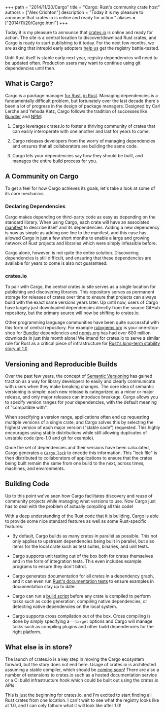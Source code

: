 +++
path = "2014/11/20/Cargo"
title = "Cargo: Rust's community crate host"
authors = ["Alex Crichton"]
description = "Today it is my pleasure to announce that crates.io is online and ready for action."
aliases = ["2014/11/20/Cargo.html"]
+++

Today it is my pleasure to announce that [crates.io](https://crates.io/) is
online and ready for action. The site is a central location to
discover/download Rust crates, and Cargo is ready to start publishing to it
today. For the next few months, we are asking that intrepid early adopters
[help us](https://doc.crates.io/crates-io.html) get the registry battle-tested.

Until Rust itself is stable early next year, registry dependencies will need to
be updated often. Production users may want to continue using git dependencies
until then.

## What is Cargo?

Cargo is a package manager [for Rust](https://www.rust-lang.org/), [in
Rust](https://github.com/rust-lang/cargo). Managing dependencies is a
fundamentally difficult problem, but fortunately over the last decade there's
been a lot of progress in the design of package managers. Designed by Carl
Lerche and Yehuda Katz, Cargo follows the tradition of successes like
[Bundler](https://bundler.io/) and [NPM](https://www.npmjs.org/):

1. Cargo leverages crates.io to foster a thriving community of crates that can
   easily interoperate with one another and last for years to come.

2. Cargo releases developers from the worry of managing dependencies and ensures
   that all collaborators are building the same code.

3. Cargo lets your dependencies say how they should be built, and manages the
   entire build process for you.

## A Community on Cargo

To get a feel for how Cargo achieves its goals, let's take a look at some of
its core mechanics.

### Declaring Dependencies

Cargo makes depending on third-party code as easy as depending on the standard
library. When using Cargo, each crate will have an associated
[manifest](https://doc.crates.io/manifest.html) to describe itself and its
dependencies. Adding a new dependency is now as simple as adding one line to the
manifest, and this ease has allowed Cargo in just a few short months to enable a
large and growing network of Rust projects and libraries which were simply
infeasible before.

Cargo alone, however, is not quite the entire solution. Discovering dependencies
is still difficult, and ensuring that these dependencies are available for years
to come is also not guaranteed.

### crates.io

To pair with Cargo, the central crates.io site serves as a single location for
publishing and discovering libraries. This repository serves as permanent
storage for releases of crates over time to ensure that projects can always
build with the exact same versions years later. Up until now, users of Cargo
have largely just downloaded dependencies directly from the source GitHub
repository, but the primary source will now be shifting to crates.io.

Other programming language communities have been quite successful with this form
of central repository. For example [rubygems.org](https://rubygems.org/) is your
one-stop-shop for [Bundler](https://bundler.io/) dependencies and
[npmjs.org](https://www.npmjs.org/) has had over 600 million downloads in just
this month alone! We intend for crates.io to serve a similar role for Rust as a
critical piece of infrastructure for [Rust's long-term stability story at
1.0][stab].

[stab]: https://blog.rust-lang.org/2014/10/30/Stability.html

## Versioning and Reproducible Builds

Over the past few years, the concept of [Semantic
Versioning](https://semver.org/) has gained traction as a way for library
developers to easily and clearly communicate with users when they make breaking
changes. The core idea of semantic versioning is simple: each new release is
categorized as a minor or major release, and only major releases can introduce
breakage. Cargo allows you to specify version ranges for your dependencies, with
the default meaning of "compatible with".

When specifying a version range, applications often end up requesting
multiple versions of a single crate, and Cargo solves this by selecting the
highest version of each major version ("stable code") requested.  This highly
encourages using stable distributions while still allowing duplicates of
unstable code (pre-1.0 and git for example).

Once the set of dependencies and their versions have been calculated, Cargo
generates a [`Cargo.lock`][lock] to encode this information. This "lock file" is
then distributed to collaborators of applications to ensure that the crates
being built remain the same from one build to the next, across times, machines,
and environments.

[lock]: https://doc.crates.io/guide.html#cargo.toml-vs-cargo.lock

## Building Code

Up to this point we've seen how Cargo facilitates discovery and reuse of
community projects while managing what versions to use. Now Cargo just has to
deal with the problem of actually compiling all this code!

With a deep understanding of the Rust code that it is building, Cargo is able to
provide some nice standard features as well as some Rust-specific features:

* By default, Cargo builds as many crates in parallel as possible. This not only
  applies to upstream dependencies being built in parallel, but also items for
  the local crate such as test suites, binaries, and unit tests.

* Cargo supports unit testing out of the box both for crates themselves and in
  the form of integration tests. This even includes example programs to ensure
  they don't bitrot.

* Cargo generates documentation for all crates in a dependency graph, and it can
  even run [Rust's documentation
  tests](https://doc.rust-lang.org/rustdoc.html#testing-the-documentation) to
  ensure examples in documentation stay up to date.

* Cargo can run a [build script][build-scripts] before any crate is compiled to
  perform tasks such as code generation, compiling native dependencies, or
  detecting native dependencies on the local system.

* Cargo supports cross compilation out of the box. Cross compiling is done by
  simply specifying a `--target` options and Cargo will manage tasks such as
  compiling plugins and other build dependencies for the right platform.

[build-scripts]: https://doc.crates.io/build-script.html

## What else is in store?

The launch of crates.io is a key step in moving the Cargo ecosystem forward,
but the story does not end here. Usage of crates.io is architected assuming a
stable compiler, which should be [coming soon][road-to-1]! There are also a
number of extensions to crates.io such as a hosted documentation service or a CI
build infrastructure hook which could be built out using the crates.io APIs.

[road-to-1]: https://blog.rust-lang.org/2014/09/15/Rust-1.0.html

This is just the beginning for crates.io, and I'm excited to start finding all
Rust crates from one location. I can't wait to see what the registry looks like
at 1.0, and I can only fathom what it will look like after 1.0!
